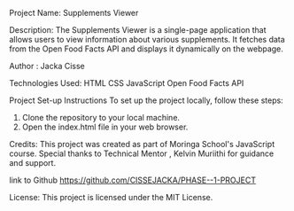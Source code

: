 Project Name: Supplements Viewer

Description:
The Supplements Viewer is a single-page application that allows users to view information about various supplements. It fetches data from the Open Food Facts API and displays it dynamically on the webpage.

Author :
 Jacka Cisse



Technologies Used:
HTML
CSS
JavaScript
Open Food Facts API


Project Set-up Instructions
To set up the project locally, follow these steps:
1. Clone the repository to your local machine.
2. Open the index.html file in your web browser.



Credits:
This project was created as part of Moringa School's JavaScript course.
Special thanks to Technical Mentor , Kelvin Muriithi for guidance and support.

link to Github
https://github.com/CISSEJACKA/PHASE--1-PROJECT

License:
This project is licensed under the MIT License.

